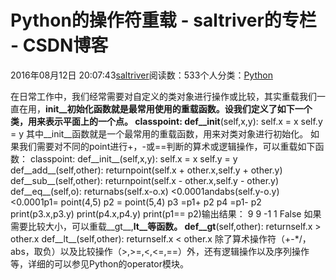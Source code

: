 
# Python的操作符重载 - saltriver的专栏 - CSDN博客


2016年08月12日 20:07:43[saltriver](https://me.csdn.net/saltriver)阅读数：533个人分类：[Python																](https://blog.csdn.net/saltriver/article/category/6363186)



在日常工作中，我们经常需要对自定义的类对象进行操作或比较，其实重载我们一直在用，__init__初始化函数就是最常用使用的重载函数。设我们定义了如下一个类，用来表示平面上的一个点。
classpoint:
def__init__(self,x,y):
self.x = x
self.y = y
其中__init__函数就是一个最常用的重载函数，用来对类对象进行初始化。
如果我们需要对不同的point进行+，-或==判断的算术或逻辑操作，可以重载如下函数：
classpoint:
def__init__(self,x,y):
self.x = x
self.y = y
def__add__(self,other):
returnpoint(self.x + other.x,self.y + other.y)
def__sub__(self,other):
returnpoint(self.x - other.x,self.y - other.y)
def__eq__(self,o):
returnabs(self.x-o.x) <0.0001andabs(self.y-o.y) <0.0001p1= point(4,5)
p2 = point(5,4)
p3 =p1+ p2
p4 =p1- p2
print(p3.x,p3.y)
print(p4.x,p4.y)
print(p1== p2)输出结果：
9 9
-1 1
False
如果需要比较大小，可以重载__gt__,__lt__等函数。
def__gt__(self,other):
returnself.x > other.x
def__lt__(self,other):
returnself.x < other.x
除了算术操作符（+-*/，abs，取负）以及比较操作（>,>=,<,<=,==）外，还有逻辑操作以及序列操作等，详细的可以参见Python的operator模块。


